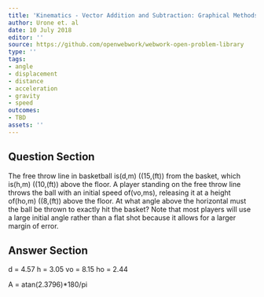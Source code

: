 ```yaml
---
title: 'Kinematics - Vector Addition and Subtraction: Graphical Methods'
author: Urone et. al
date: 10 July 2018
editor: ''
source: https://github.com/openwebwork/webwork-open-problem-library
type: ''
tags:
- angle
- displacement
- distance
- acceleration
- gravity
- speed
outcomes:
- TBD
assets: ''
---
```


## Question Section 

The free throw line in basketball is(d,m) ((15,(ft)) from the basket, which is(h,m) ((10,(ft)) above the floor. A player standing on the free throw line throws the ball with an initial speed of(vo,ms), releasing it at a height of(ho,m) ((8,(ft)) above the floor. At what angle above the horizontal must the ball be thrown to exactly hit the basket?
Note that most players will use a large initial angle rather than a flat shot because it allows for a larger margin of error.



## Answer Section

d = 4.57
h = 3.05
vo = 8.15
ho = 2.44

A = atan(2.3796)*180/pi